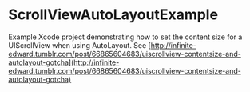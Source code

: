 ScrollViewAutoLayoutExample
===========================

Example Xcode project demonstrating how to set the content size for a UIScrollView when using AutoLayout. See [http://infinite-edward.tumblr.com/post/66865604683/uiscrollview-contentsize-and-autolayout-gotcha](http://infinite-edward.tumblr.com/post/66865604683/uiscrollview-contentsize-and-autolayout-gotcha)
